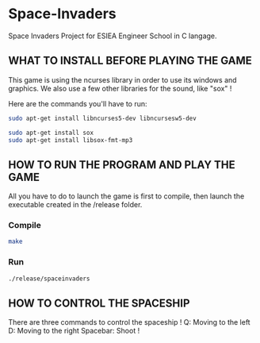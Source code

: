 # Space-Invaders
Space Invaders Project for ESIEA Engineer School in C langage.


## WHAT TO INSTALL BEFORE PLAYING THE GAME
This game is using the ncurses library in order to use its windows and graphics. We also use a few other libraries for the sound, like "sox" !

Here are the commands you'll have to run:
```bash
sudo apt-get install libncurses5-dev libncursesw5-dev
```
```bash
sudo apt-get install sox
sudo apt-get install libsox-fmt-mp3
```


## HOW TO RUN THE PROGRAM AND PLAY THE GAME

All you have to do to launch the game is first to compile, then launch the executable created in the /release folder.

### Compile 
```bash
make
```

### Run
```bash
./release/spaceinvaders
```

## HOW TO CONTROL THE SPACESHIP

There are three commands to control the spaceship !
Q: Moving to the left
D: Moving to the right
Spacebar: Shoot !